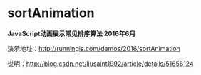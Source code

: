 # sortAnimation
**JavaScript动画展示常见排序算法 2016年6月**

演示地址：http://runningls.com/demos/2016/sortAnimation

说明：http://blog.csdn.net/liusaint1992/article/details/51656124
